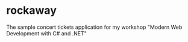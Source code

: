 # rockaway
The sample concert tickets application for my workshop "Modern Web Development with C# and .NET"
